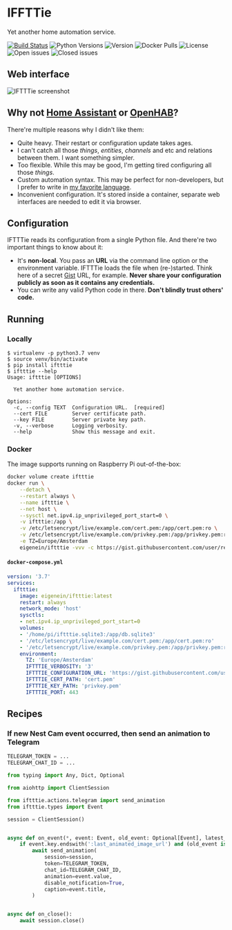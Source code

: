 # IFFTTie

Yet another home automation service.

[![Build Status](https://travis-ci.com/eigenein/iftttie.svg?branch=master)](https://travis-ci.com/eigenein/iftttie)
![Python Versions](https://img.shields.io/pypi/pyversions/iftttie.svg)
![Version](https://img.shields.io/pypi/v/iftttie.svg)
![Docker Pulls](https://img.shields.io/docker/pulls/eigenein/iftttie.svg)
![License](https://img.shields.io/github/license/eigenein/iftttie.svg)
![Open issues](https://img.shields.io/github/issues-raw/eigenein/iftttie.svg)
![Closed issues](https://img.shields.io/github/issues-closed-raw/eigenein/iftttie.svg)

## Web interface

![IFTTTie screenshot](https://eigenein.github.io/iftttie/README.png)

## Why not [Home Assistant](https://www.home-assistant.io/) or [OpenHAB](https://www.openhab.org/)?

There're multiple reasons why I didn't like them:

- Quite heavy. Their restart or configuration update takes ages.
- I can't catch all those _things_, _entities_, _channels_ and etc and relations between them. I want something simpler.
- Too flexible. While this may be good, I'm getting tired configuring all those _things_.
- Custom automation syntax. This may be perfect for non-developers, but I prefer to write in [my favorite language](https://www.python.org/).
- Inconvenient configuration. It's stored inside a container, separate web interfaces are needed to edit it via browser.

## Configuration

IFTTTie reads its configuration from a single Python file. And there're two important things to know about it:

- It's **non-local**. You pass an **URL** via the command line option or the environment variable. IFTTTie loads the file when (re-)started. Think here of a secret [Gist](https://gist.github.com/) URL, for example. **Never share your configuration publicly as soon as it contains any credentials.**
- You can write any valid Python code in there. **Don't blindly trust others' code.**

## Running

### Locally

```text
$ virtualenv -p python3.7 venv
$ source venv/bin/activate
$ pip install iftttie
$ iftttie --help
Usage: iftttie [OPTIONS]

  Yet another home automation service.

Options:
  -c, --config TEXT  Configuration URL.  [required]
  --cert FILE        Server certificate path.
  --key FILE         Server private key path.
  -v, --verbose      Logging verbosity.
  --help             Show this message and exit.
```

### Docker

The image supports running on Raspberry Pi out-of-the-box:

```bash
docker volume create iftttie
docker run \
    --detach \
    --restart always \
    --name iftttie \
    --net host \
    --sysctl net.ipv4.ip_unprivileged_port_start=0 \
    -v iftttie:/app \
    -v /etc/letsencrypt/live/example.com/cert.pem:/app/cert.pem:ro \
    -v /etc/letsencrypt/live/example.com/privkey.pem:/app/privkey.pem:ro \
    -e TZ=Europe/Amsterdam
    eigenein/iftttie -vvv -c https://gist.githubusercontent.com/user/repo/raw --cert cert.pem --key privkey.pem
```

#### `docker-compose.yml`

```yaml
version: '3.7'
services:
  iftttie:
    image: eigenein/iftttie:latest
    restart: always
    network_mode: 'host'
    sysctls:
    - net.ipv4.ip_unprivileged_port_start=0
    volumes:
    - '/home/pi/iftttie.sqlite3:/app/db.sqlite3'
    - '/etc/letsencrypt/live/example.com/cert.pem:/app/cert.pem:ro'
    - '/etc/letsencrypt/live/example.com/privkey.pem:/app/privkey.pem:ro'
    environment:
      TZ: 'Europe/Amsterdam'
      IFTTTIE_VERBOSITY: '3'
      IFTTTIE_CONFIGURATION_URL: 'https://gist.githubusercontent.com/user/repo/raw'
      IFTTTIE_CERT_PATH: 'cert.pem'
      IFTTTIE_KEY_PATH: 'privkey.pem'
      IFTTTIE_PORT: 443
```

## Recipes

### If new Nest Cam event occurred, then send an animation to Telegram

```python
TELEGRAM_TOKEN = ...
TELEGRAM_CHAT_ID = ...

from typing import Any, Dict, Optional

from aiohttp import ClientSession

from iftttie.actions.telegram import send_animation
from iftttie.types import Event

session = ClientSession()


async def on_event(*, event: Event, old_event: Optional[Event], latest_events: Dict[str, Event], **kwargs: Any):
    if event.key.endswith(':last_animated_image_url') and (old_event is None or event.timestamp != old_event.timestamp):
        await send_animation(
            session=session, 
            token=TELEGRAM_TOKEN, 
            chat_id=TELEGRAM_CHAT_ID, 
            animation=event.value,
            disable_notification=True,
            caption=event.title,
        )


async def on_close():
    await session.close()
```
